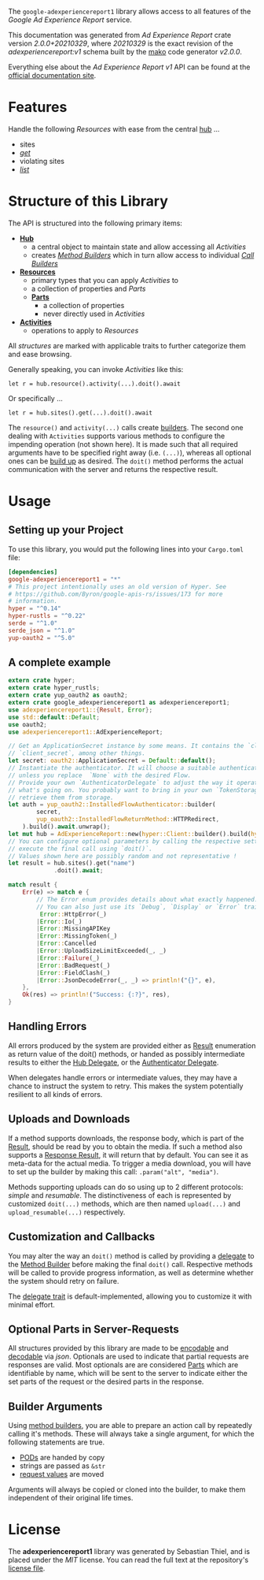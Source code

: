 <!---
DO NOT EDIT !
This file was generated automatically from 'src/mako/api/README.md.mako'
DO NOT EDIT !
-->
The `google-adexperiencereport1` library allows access to all features of the *Google Ad Experience Report* service.

This documentation was generated from *Ad Experience Report* crate version *2.0.0+20210329*, where *20210329* is the exact revision of the *adexperiencereport:v1* schema built by the [mako](http://www.makotemplates.org/) code generator *v2.0.0*.

Everything else about the *Ad Experience Report* *v1* API can be found at the
[official documentation site](https://developers.google.com/ad-experience-report/).
# Features

Handle the following *Resources* with ease from the central [hub](https://docs.rs/google-adexperiencereport1/2.0.0+20210329/google_adexperiencereport1/AdExperienceReport) ... 

* sites
 * [*get*](https://docs.rs/google-adexperiencereport1/2.0.0+20210329/google_adexperiencereport1/api::SiteGetCall)
* violating sites
 * [*list*](https://docs.rs/google-adexperiencereport1/2.0.0+20210329/google_adexperiencereport1/api::ViolatingSiteListCall)




# Structure of this Library

The API is structured into the following primary items:

* **[Hub](https://docs.rs/google-adexperiencereport1/2.0.0+20210329/google_adexperiencereport1/AdExperienceReport)**
    * a central object to maintain state and allow accessing all *Activities*
    * creates [*Method Builders*](https://docs.rs/google-adexperiencereport1/2.0.0+20210329/google_adexperiencereport1/client::MethodsBuilder) which in turn
      allow access to individual [*Call Builders*](https://docs.rs/google-adexperiencereport1/2.0.0+20210329/google_adexperiencereport1/client::CallBuilder)
* **[Resources](https://docs.rs/google-adexperiencereport1/2.0.0+20210329/google_adexperiencereport1/client::Resource)**
    * primary types that you can apply *Activities* to
    * a collection of properties and *Parts*
    * **[Parts](https://docs.rs/google-adexperiencereport1/2.0.0+20210329/google_adexperiencereport1/client::Part)**
        * a collection of properties
        * never directly used in *Activities*
* **[Activities](https://docs.rs/google-adexperiencereport1/2.0.0+20210329/google_adexperiencereport1/client::CallBuilder)**
    * operations to apply to *Resources*

All *structures* are marked with applicable traits to further categorize them and ease browsing.

Generally speaking, you can invoke *Activities* like this:

```Rust,ignore
let r = hub.resource().activity(...).doit().await
```

Or specifically ...

```ignore
let r = hub.sites().get(...).doit().await
```

The `resource()` and `activity(...)` calls create [builders][builder-pattern]. The second one dealing with `Activities` 
supports various methods to configure the impending operation (not shown here). It is made such that all required arguments have to be 
specified right away (i.e. `(...)`), whereas all optional ones can be [build up][builder-pattern] as desired.
The `doit()` method performs the actual communication with the server and returns the respective result.

# Usage

## Setting up your Project

To use this library, you would put the following lines into your `Cargo.toml` file:

```toml
[dependencies]
google-adexperiencereport1 = "*"
# This project intentionally uses an old version of Hyper. See
# https://github.com/Byron/google-apis-rs/issues/173 for more
# information.
hyper = "^0.14"
hyper-rustls = "^0.22"
serde = "^1.0"
serde_json = "^1.0"
yup-oauth2 = "^5.0"
```

## A complete example

```Rust
extern crate hyper;
extern crate hyper_rustls;
extern crate yup_oauth2 as oauth2;
extern crate google_adexperiencereport1 as adexperiencereport1;
use adexperiencereport1::{Result, Error};
use std::default::Default;
use oauth2;
use adexperiencereport1::AdExperienceReport;

// Get an ApplicationSecret instance by some means. It contains the `client_id` and 
// `client_secret`, among other things.
let secret: oauth2::ApplicationSecret = Default::default();
// Instantiate the authenticator. It will choose a suitable authentication flow for you, 
// unless you replace  `None` with the desired Flow.
// Provide your own `AuthenticatorDelegate` to adjust the way it operates and get feedback about 
// what's going on. You probably want to bring in your own `TokenStorage` to persist tokens and
// retrieve them from storage.
let auth = yup_oauth2::InstalledFlowAuthenticator::builder(
        secret,
        yup_oauth2::InstalledFlowReturnMethod::HTTPRedirect,
    ).build().await.unwrap();
let mut hub = AdExperienceReport::new(hyper::Client::builder().build(hyper_rustls::HttpsConnector::with_native_roots()), auth);
// You can configure optional parameters by calling the respective setters at will, and
// execute the final call using `doit()`.
// Values shown here are possibly random and not representative !
let result = hub.sites().get("name")
             .doit().await;

match result {
    Err(e) => match e {
        // The Error enum provides details about what exactly happened.
        // You can also just use its `Debug`, `Display` or `Error` traits
         Error::HttpError(_)
        |Error::Io(_)
        |Error::MissingAPIKey
        |Error::MissingToken(_)
        |Error::Cancelled
        |Error::UploadSizeLimitExceeded(_, _)
        |Error::Failure(_)
        |Error::BadRequest(_)
        |Error::FieldClash(_)
        |Error::JsonDecodeError(_, _) => println!("{}", e),
    },
    Ok(res) => println!("Success: {:?}", res),
}

```
## Handling Errors

All errors produced by the system are provided either as [Result](https://docs.rs/google-adexperiencereport1/2.0.0+20210329/google_adexperiencereport1/client::Result) enumeration as return value of
the doit() methods, or handed as possibly intermediate results to either the 
[Hub Delegate](https://docs.rs/google-adexperiencereport1/2.0.0+20210329/google_adexperiencereport1/client::Delegate), or the [Authenticator Delegate](https://docs.rs/yup-oauth2/*/yup_oauth2/trait.AuthenticatorDelegate.html).

When delegates handle errors or intermediate values, they may have a chance to instruct the system to retry. This 
makes the system potentially resilient to all kinds of errors.

## Uploads and Downloads
If a method supports downloads, the response body, which is part of the [Result](https://docs.rs/google-adexperiencereport1/2.0.0+20210329/google_adexperiencereport1/client::Result), should be
read by you to obtain the media.
If such a method also supports a [Response Result](https://docs.rs/google-adexperiencereport1/2.0.0+20210329/google_adexperiencereport1/client::ResponseResult), it will return that by default.
You can see it as meta-data for the actual media. To trigger a media download, you will have to set up the builder by making
this call: `.param("alt", "media")`.

Methods supporting uploads can do so using up to 2 different protocols: 
*simple* and *resumable*. The distinctiveness of each is represented by customized 
`doit(...)` methods, which are then named `upload(...)` and `upload_resumable(...)` respectively.

## Customization and Callbacks

You may alter the way an `doit()` method is called by providing a [delegate](https://docs.rs/google-adexperiencereport1/2.0.0+20210329/google_adexperiencereport1/client::Delegate) to the 
[Method Builder](https://docs.rs/google-adexperiencereport1/2.0.0+20210329/google_adexperiencereport1/client::CallBuilder) before making the final `doit()` call. 
Respective methods will be called to provide progress information, as well as determine whether the system should 
retry on failure.

The [delegate trait](https://docs.rs/google-adexperiencereport1/2.0.0+20210329/google_adexperiencereport1/client::Delegate) is default-implemented, allowing you to customize it with minimal effort.

## Optional Parts in Server-Requests

All structures provided by this library are made to be [encodable](https://docs.rs/google-adexperiencereport1/2.0.0+20210329/google_adexperiencereport1/client::RequestValue) and 
[decodable](https://docs.rs/google-adexperiencereport1/2.0.0+20210329/google_adexperiencereport1/client::ResponseResult) via *json*. Optionals are used to indicate that partial requests are responses 
are valid.
Most optionals are are considered [Parts](https://docs.rs/google-adexperiencereport1/2.0.0+20210329/google_adexperiencereport1/client::Part) which are identifiable by name, which will be sent to 
the server to indicate either the set parts of the request or the desired parts in the response.

## Builder Arguments

Using [method builders](https://docs.rs/google-adexperiencereport1/2.0.0+20210329/google_adexperiencereport1/client::CallBuilder), you are able to prepare an action call by repeatedly calling it's methods.
These will always take a single argument, for which the following statements are true.

* [PODs][wiki-pod] are handed by copy
* strings are passed as `&str`
* [request values](https://docs.rs/google-adexperiencereport1/2.0.0+20210329/google_adexperiencereport1/client::RequestValue) are moved

Arguments will always be copied or cloned into the builder, to make them independent of their original life times.

[wiki-pod]: http://en.wikipedia.org/wiki/Plain_old_data_structure
[builder-pattern]: http://en.wikipedia.org/wiki/Builder_pattern
[google-go-api]: https://github.com/google/google-api-go-client

# License
The **adexperiencereport1** library was generated by Sebastian Thiel, and is placed 
under the *MIT* license.
You can read the full text at the repository's [license file][repo-license].

[repo-license]: https://github.com/Byron/google-apis-rsblob/master/LICENSE.md
